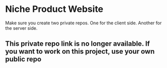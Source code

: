 # Niche Product Website
Make sure you create two private repos. One for the client side. Another for the server side.

## This private repo link is no longer available. If you want to work on this project, use your own public repo
